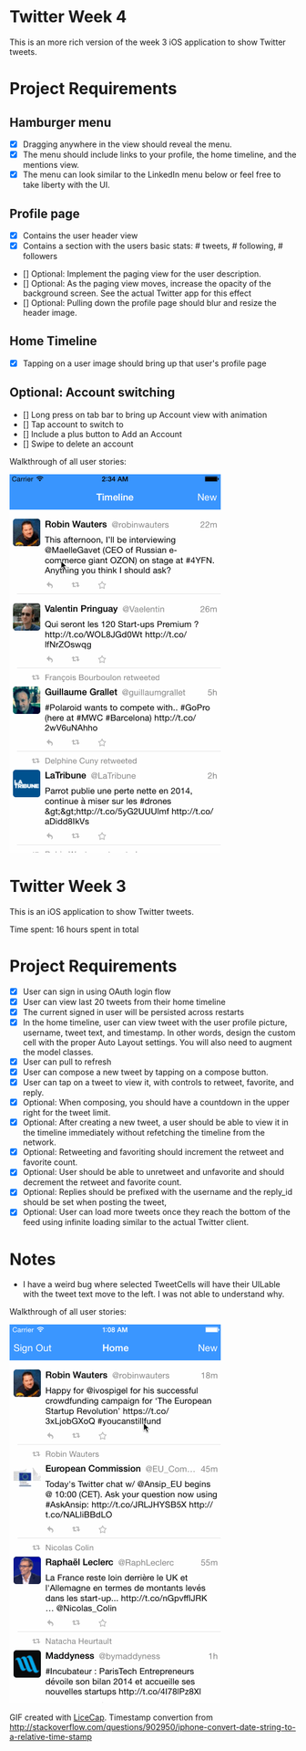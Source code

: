 # Twitter Week 4

This is an more rich version of the week 3 iOS application to show Twitter tweets.

# Project Requirements
## Hamburger menu
* [x] Dragging anywhere in the view should reveal the menu.
* [x] The menu should include links to your profile, the home timeline, and the mentions view.
* [x] The menu can look similar to the LinkedIn menu below or feel free to take liberty with the UI.
## Profile page
* [x] Contains the user header view
* [x] Contains a section with the users basic stats: # tweets, # following, # followers
* [] Optional: Implement the paging view for the user description.
* [] Optional: As the paging view moves, increase the opacity of the background screen. See the actual Twitter app for this effect
* [] Optional: Pulling down the profile page should blur and resize the header image.
## Home Timeline
* [x] Tapping on a user image should bring up that user's profile page
## Optional: Account switching
* [] Long press on tab bar to bring up Account view with animation
* [] Tap account to switch to
* [] Include a plus button to Add an Account
* [] Swipe to delete an account

Walkthrough of all user stories:

![Video Walkthrough](twitter2.gif)

# Twitter Week 3

This is an iOS application to show Twitter tweets.

Time spent: 16 hours spent in total

# Project Requirements
* [x] User can sign in using OAuth login flow
* [x] User can view last 20 tweets from their home timeline
* [x] The current signed in user will be persisted across restarts
* [x] In the home timeline, user can view tweet with the user profile picture, username, tweet text, and timestamp. In other words, design the custom cell with the proper Auto Layout settings. You will also need to augment the model classes.
* [x] User can pull to refresh
* [x] User can compose a new tweet by tapping on a compose button.
* [x] User can tap on a tweet to view it, with controls to retweet, favorite, and reply.
* [x] Optional: When composing, you should have a countdown in the upper right for the tweet limit.
* [x] Optional: After creating a new tweet, a user should be able to view it in the timeline immediately without refetching the timeline from the network.
* [x] Optional: Retweeting and favoriting should increment the retweet and favorite count.
* [x] Optional: User should be able to unretweet and unfavorite and should decrement the retweet and favorite count.
* [x] Optional: Replies should be prefixed with the username and the reply_id should be set when posting the tweet,
* [x] Optional: User can load more tweets once they reach the bottom of the feed using infinite loading similar to the actual Twitter client.

# Notes
* I have a weird bug where selected TweetCells will have their UILable with the tweet text move to the left. I was not able to understand why.

Walkthrough of all user stories:

![Video Walkthrough](twitter.gif)

GIF created with [LiceCap](http://www.cockos.com/licecap/).
Timestamp convertion from http://stackoverflow.com/questions/902950/iphone-convert-date-string-to-a-relative-time-stamp
